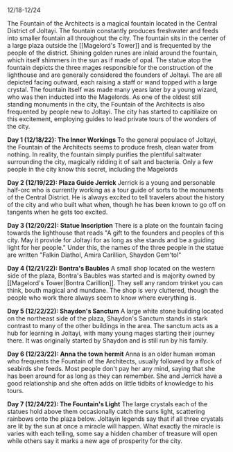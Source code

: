 12/18-12/24

The Fountain of the Architects is a magical fountain located in the Central District of Joltayi. The fountain constantly produces freshwater and feeds into smaller fountain all throughout the city. The fountain sits in the center of a large plaza outside the [[Magelord's Tower]] and is frequented by the people of the district. Shining golden runes are inlaid around the fountain, which itself shimmers in the sun as if made of opal. The statue atop the fountain depicts the three mages responsible for the construction of the lighthouse and are generally considered the founders of Joltayi. The are all depicted facing outward, each raising a staff or wand topped with a large crystal. The fountain itself was made many years later by a young wizard, who was then inducted into the Magelords. As one of the oldest still standing monuments in the city, the Fountain of the Architects is also frequented by people new to Joltayi. The city has started to capitilaize on this excitement, employing guides to lead private tours of the wonders of the city.

**Day 1 (12/18/22): The Inner Workings**
	To the general populace of Joltayi, the Fountain of the Architects seems to produce fresh, clean water from nothing. In reality, the fountain simply purifies the plentiful saltwater surrounding the city, magically ridding it of salt and bacteria. Only a few people in the city know this secret, including the Magelords

**Day 2 (12/19/22): Plaza Guide Jerrick**
	Jerrick is a young and personable half-orc who is currently working as a tour guide of sorts to the monuments of the Central District. He is always excited to tell travelers about the history of the city and who built what when, though he has been known to go off on tangents when he gets too excited.

**Day 3 (12/20/22): Statue Inscription**
	There is a plate on the fountain facing towards the lighthouse that reads "A gift to the founders and peoples of this city.  May it provide for Joltayi for as long as she stands and be a guiding light for her people." Under this, the names of the three people in the statue are written "Falkin Diathol, Amira Carillion, Shaydon Gem'tol"

**Day 4 (12/21/22): Bontra's Baubles**
	A small shop located on the western side of the plaza, Bontra's Baubles was started and is majority owned by [[Magelord's Tower|Bontra Carillion]]. They sell any random trinket you can think, bouth magical and mundane. The shop is very cluttered, though the people who work there always seem to know where everything is.

**Day 5 (12/22/22): Shaydon's Sanctum**
	A large white stone building located on the northeast side of the plaza, Shaydon's Sanctum stands in stark contrast to many of the other buildings in the area. The sanctum acts as a hub for learning in Joltayi, with many young mages starting their journey there. It was originally started by Shaydon and is still run by his family.

**Day 6 (12/23/22): Anna the town hermit**
	Anna is an older human woman who frequents the Fountain of the Architects, usually followed by a flock of seabirds she feeds. Most people don't pay her any mind, saying that she has been around for as long as they can remember. She and Jerrick have a good relationship and she often adds on little tidbits of knowledge to his tours.

**Day 7 (12/24/22): The Fountain's Light**
	The large crystals each of the statues hold above them occasionally catch the suns light, scattering rainbows onto the plaza below. Joltayin legends say that if all three crystals are lit by the sun at once a miracle will happen. What exactly the miracle is varies with each telling, some say a hidden chamber of treasure will open while others say it marks a new age of prosperity for the city.
